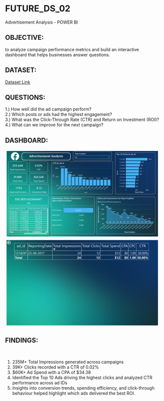 # FUTURE_DS_02
Advertisement Analysis - POWER BI


<h2>OBJECTIVE:</h2>
 to analyze campaign performance metrics and build an interactive dashboard that helps businesses answer questions.

<h2>DATASET:</h2>
<a href="data/data.csv">Dataset Link</a>

<h2>QUESTIONS:</h2>
1.) How well did the ad campaign perform?<br>
2.) Which posts or ads had the highest engagement?<br>
3.) What was the Click-Through Rate (CTR) and Return on Investment (ROI)?<br>
4.) What can we improve for the next campaign?<br>


<h2>DASHBOARD:</h2>
<img src="data/1.png">
<img src="data/2.png">

<h2>FINDINGS:</h2>
<br>
<OL>
 <li>235M+ Total Impressions generated across campaigns</li>
  <li>39K+ Clicks recorded with a CTR of 0.02% </li>
  <li>$60K+ Ad Spend with a CPA of $34.38</li>
  <li>Identified the Top 10 Ads driving the highest clicks and analyzed CTR performance across ad IDs</li>
  <li>Insights into conversion trends, spending efficiency, and click-through behaviour helped highlight which ads delivered the best ROI.</li>
</OL>


